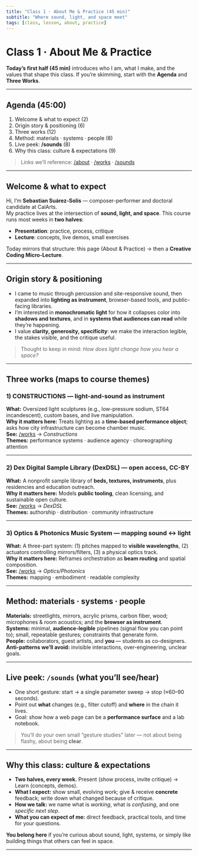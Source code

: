 ```yaml
---
title: "Class 1 · About Me & Practice (45 min)"
subtitle: "Where sound, light, and space meet"
tags: [class, lesson, about, practice]
---
```


# Class 1 · About Me & Practice

**Today’s first half (45 min)** introduces who I am, what I make, and the values that shape this class. If you’re skimming, start with the **Agenda** and **Three Works**.

---

## Agenda (45:00)

1. Welcome & what to expect (2)
2. Origin story & positioning (6)
3. Three works (12)
4. Method: materials · systems · people (8)
5. Live peek: **/sounds** (8)
6. Why this class: culture & expectations (9)

> Links we’ll reference: [/about](/about) · [/works](/works) · [/sounds](/sounds)

---

## Welcome & what to expect

Hi, I’m **Sebastian Suárez-Solís** — composer-performer and doctoral candidate at CalArts.  
My practice lives at the intersection of **sound, light, and space**. This course runs most weeks in **two halves**:

- **Presentation**: practice, process, critique  
- **Lecture**: concepts, live demos, small exercises

Today mirrors that structure: this page (About & Practice) → then a **Creative Coding Micro-Lecture**.

---

## Origin story & positioning

- I came to music through percussion and site-responsive sound, then expanded into **lighting as instrument**, browser-based tools, and public-facing libraries.  
- I’m interested in **monochromatic light** for how it collapses color into **shadows and textures**, and in **systems that audiences can read** while they’re happening.  
- I value **clarity, generosity, specificity**: we make the interaction legible, the stakes visible, and the critique useful.

> Thought to keep in mind: *How does light change how you hear a space?*

---

## Three works (maps to course themes)

### 1) CONSTRUCTIONS — light-and-sound as instrument
**What:** Oversized light sculptures (e.g., low-pressure sodium, ST64 incandescent), custom bases, and live manipulation.  
**Why it matters here:** Treats lighting as a **time-based performance object**; asks how city infrastructure can become chamber music.  
**See:** [/works](/works) → *Constructions*  
**Themes:** performance systems · audience agency · choreographing attention

---

### 2) Dex Digital Sample Library (DexDSL) — open access, CC-BY
**What:** A nonprofit sample library of **beds, textures, instruments**, plus residencies and education outreach.  
**Why it matters here:** Models **public tooling**, clean licensing, and sustainable open culture.  
**See:** [/works](/works) → *DexDSL*  
**Themes:** authorship · distribution · community infrastructure

---

### 3) Optics & Photonics Music System — mapping sound ↔ light
**What:** A three-part system: (1) pitches mapped to **visible wavelengths**, (2) actuators controlling mirrors/filters, (3) a physical optics track.  
**Why it matters here:** Reframes orchestration as **beam routing** and spatial composition.  
**See:** [/works](/works) → *Optics/Photonics*  
**Themes:** mapping · embodiment · readable complexity

---

## Method: materials · systems · people

**Materials:** streetlights, mirrors, acrylic prisms, carbon fiber, wood; microphones & room acoustics; and the **browser as instrument**.  
**Systems:** minimal, **audience-legible** pipelines (signal flow you can point to); small, repeatable gestures; constraints that generate form.  
**People:** collaborators, guest artists, and **you** — students as co-designers.  
**Anti-patterns we’ll avoid:** invisible interactions, over-engineering, unclear goals.

---

## Live peek: `/sounds` (what you’ll see/hear)

- One short gesture: start → a single parameter sweep → stop (≈60–90 seconds).  
- Point out **what** changes (e.g., filter cutoff) and **where** in the chain it lives.  
- Goal: show how a web page can be a **performance surface** and a lab notebook.

> You’ll do your own small “gesture studies” later — not about being flashy, about being **clear**.

---

## Why this class: culture & expectations

- **Two halves, every week.** Present (show process, invite critique) → Learn (concepts, demos).  
- **What I expect:** show small, evolving work; give & receive **concrete** feedback; write down what changed because of critique.  
- **How we talk:** we name what is *working*, what is *confusing*, and one *specific next step*.  
- **What you can expect of me:** direct feedback, practical tools, and time for your questions.

**You belong here** if you’re curious about sound, light, systems, or simply like building things that others can feel in space.

---

